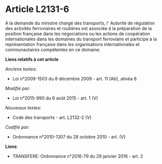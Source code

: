 # Article L2131-6

A la demande du ministre chargé des transports, l'     Autorité de régulation des activités ferroviaires et routières  est
associée à la préparation de la position française dans les négociations ou les actions de coopération internationales dans
les domaines du transport ferroviaire et participe à la représentation française dans les organisations internationales et
communautaires compétentes en ce domaine.

**Liens relatifs à cet article**

_Anciens textes_:

  - Loi n°2009-1503 du 8 décembre 2009 - art. 11 (Ab), alinéa 6

_Modifié par_:

  - Loi n°2015-990 du 6 août 2015 - art. 1 (V)

_Nouveaux textes_:

  - Code des transports - art. L2132-2 (V)

_Codifié par_:

  - Ordonnance n°2010-1307 du 28 octobre 2010 - art. (V)

**Liens**:

  - TRANSFERE: Ordonnance n°2016-79 du 29 janvier 2016 - art. 2
